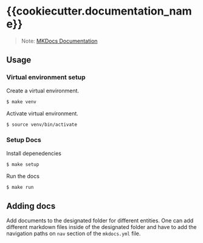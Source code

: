 # {{cookiecutter.documentation_name}}


> Note: [MKDocs Documentation](https://squidfunk.github.io/mkdocs-material/getting-started/)


## Usage

### Virtual environment setup

Create a virtual environment.

```bash
$ make venv
```

Activate virtual environment.

```bash
$ source venv/bin/activate
```

### Setup Docs

Install depenedencies

```bash
$ make setup
```

Run the docs

```bash
$ make run
```

## Adding docs

Add documents to the designated folder for different entities. One can add different markdown files inside of the designated folder and have to add the navigation paths on `nav` section of the `mkdocs.yml` file.
